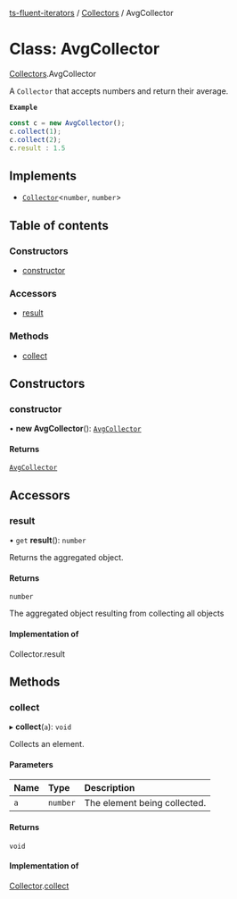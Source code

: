 [ts-fluent-iterators](../README.md) / [Collectors](../modules/Collectors.md) / AvgCollector

# Class: AvgCollector

[Collectors](../modules/Collectors.md).AvgCollector

A `Collector` that accepts numbers and return their average.

**`Example`**

```ts
const c = new AvgCollector();
c.collect(1);
c.collect(2);
c.result : 1.5
```

## Implements

- [`Collector`](../interfaces/Collectors.Collector.md)\<`number`, `number`\>

## Table of contents

### Constructors

- [constructor](Collectors.AvgCollector.md#constructor)

### Accessors

- [result](Collectors.AvgCollector.md#result)

### Methods

- [collect](Collectors.AvgCollector.md#collect)

## Constructors

### constructor

• **new AvgCollector**(): [`AvgCollector`](Collectors.AvgCollector.md)

#### Returns

[`AvgCollector`](Collectors.AvgCollector.md)

## Accessors

### result

• `get` **result**(): `number`

Returns the aggregated object.

#### Returns

`number`

The aggregated object resulting from collecting all objects

#### Implementation of

Collector.result

## Methods

### collect

▸ **collect**(`a`): `void`

Collects an element.

#### Parameters

| Name | Type | Description |
| :------ | :------ | :------ |
| `a` | `number` | The element being collected. |

#### Returns

`void`

#### Implementation of

[Collector](../interfaces/Collectors.Collector.md).[collect](../interfaces/Collectors.Collector.md#collect)
